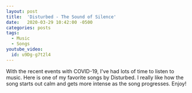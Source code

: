 ```yaml
---
layout: post
title:  'Disturbed - The Sound of Silence'
date:   2020-03-29 10:42:00 -0500
categories: posts
tags:
  - Music
  - Songs
youtube_video:
  id: u9Dg-g7t2l4
---
```

With the recent events with COVID-19, I've had
lots of time to listen to music. Here is one of
my favorite songs by Disturbed. I really like how
the song starts out calm and gets more intense as
the song progresses. Enjoy!
